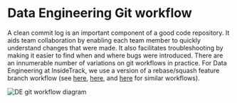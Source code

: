 # Data Engineering Git workflow



A clean commit log is an important component of a good code repository.  It aids
team collaboration by enabling each team member to quickly understand changes
that were made.  It also facilitates troubleshooting by making it easier to
find when and where bugs were introduced.  There are an innumerable number of
variations on git workflows in practice.  For Data Engineering at InsideTrack,
we use a version of a rebase/squash feature branch workflow (see
[here](https://www.atlassian.com/git/tutorials/comparing-workflows/feature-branch-workflow),
[here](https://randyfay.com/content/rebase-workflow-git),
and [here](http://reinh.com/blog/2009/03/02/a-git-workflow-for-agile-teams.html)
for similar workflows).

![DE git workflow diagram](images/de_git_workflow_example.jpg)

